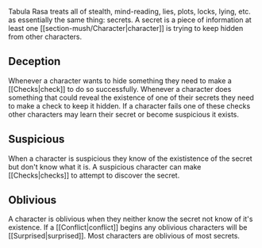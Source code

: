 Tabula Rasa treats all of stealth, mind-reading, lies, plots, locks, lying, etc. as essentially the same thing: secrets. A secret is a piece of information at least one [[section-mush/Character|character]] is trying to keep hidden from other characters.

## Deception
Whenever a character wants to hide something they need to make a [[Checks|check]] to do so successfully. Whenever a character does something that could reveal the existence of one of their secrets they need to make a check to keep it hidden. If a character fails one of these checks other characters may learn their secret or become suspicious it exists.

## Suspicious
When a character is suspicious they know of the exististence of the secret but don't know what it is. A suspicious character can make [[Checks|checks]] to attempt to discover the secret.

## Oblivious
A character is oblivious when they neither know the secret not know of it's existence. If a [[Conflict|conflict]] begins any oblivious characters will be [[Surprised|surprised]]. Most characters are oblivious of most secrets.